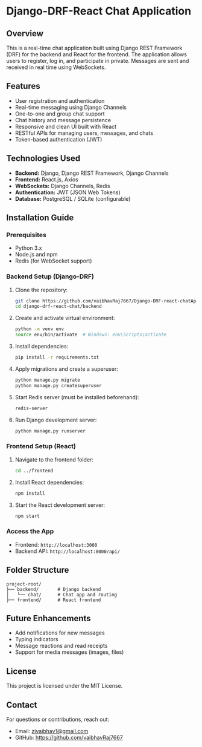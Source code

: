 # Django-DRF-React Chat Application

## Overview
This is a real-time chat application built using Django REST Framework (DRF) for the backend and React for the frontend. The application allows users to register, log in, and participate in private. Messages are sent and received in real time using WebSockets.

## Features
- User registration and authentication
- Real-time messaging using Django Channels
- One-to-one and group chat support
- Chat history and message persistence
- Responsive and clean UI built with React
- RESTful APIs for managing users, messages, and chats
- Token-based authentication (JWT)

## Technologies Used
- **Backend:** Django, Django REST Framework, Django Channels
- **Frontend:** React.js, Axios
- **WebSockets:** Django Channels, Redis
- **Authentication:** JWT (JSON Web Tokens)
- **Database:** PostgreSQL / SQLite (configurable)

## Installation Guide

### Prerequisites
- Python 3.x
- Node.js and npm
- Redis (for WebSocket support)

### Backend Setup (Django-DRF)
1. Clone the repository:
   ```bash
   git clone https://github.com/vaibhavRaj7667/Django-DRF-react-chatApplication
   cd django-drf-react-chat/backend
   ```
2. Create and activate virtual environment:
   ```bash
   python -m venv env
   source env/bin/activate  # Windows: env\Scripts\activate
   ```
3. Install dependencies:
   ```bash
   pip install -r requirements.txt
   ```
4. Apply migrations and create a superuser:
   ```bash
   python manage.py migrate
   python manage.py createsuperuser
   ```
5. Start Redis server (must be installed beforehand):
   ```bash
   redis-server
   ```
6. Run Django development server:
   ```bash
   python manage.py runserver
   ```

### Frontend Setup (React)
1. Navigate to the frontend folder:
   ```bash
   cd ../frontend
   ```
2. Install React dependencies:
   ```bash
   npm install
   ```
3. Start the React development server:
   ```bash
   npm start
   ```

### Access the App
- Frontend: `http://localhost:3000`
- Backend API: `http://localhost:8000/api/`

## Folder Structure
```
project-root/
├── backend/       # Django backend
│   └── chat/      # Chat app and routing
├── frontend/      # React frontend
```

## Future Enhancements
- Add notifications for new messages
- Typing indicators
- Message reactions and read receipts
- Support for media messages (images, files)

## License
This project is licensed under the MIT License.

## Contact
For questions or contributions, reach out:
- Email: zivaibhav1@gmail.com
- GitHub: https://github.com/vaibhavRaj7667


